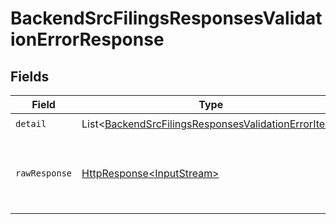 # BackendSrcFilingsResponsesValidationErrorResponse


## Fields

| Field                                                                                                                            | Type                                                                                                                             | Required                                                                                                                         | Description                                                                                                                      |
| -------------------------------------------------------------------------------------------------------------------------------- | -------------------------------------------------------------------------------------------------------------------------------- | -------------------------------------------------------------------------------------------------------------------------------- | -------------------------------------------------------------------------------------------------------------------------------- |
| `detail`                                                                                                                         | List\<[BackendSrcFilingsResponsesValidationErrorItem](../../models/components/BackendSrcFilingsResponsesValidationErrorItem.md)> | :heavy_check_mark:                                                                                                               | N/A                                                                                                                              |
| `rawResponse`                                                                                                                    | [HttpResponse\<InputStream>](https://docs.oracle.com/en/java/javase/11/docs/api/java.net.http/java/net/http/HttpResponse.html)   | :heavy_minus_sign:                                                                                                               | Raw HTTP response; suitable for custom response parsing                                                                          |